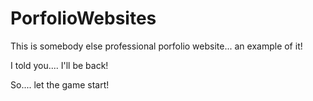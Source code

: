 # PorfolioWebsites
This is somebody else professional porfolio website... an example of it!

I told you.... I'll be back!

So.... let the game start!

